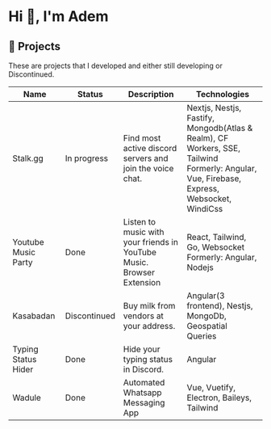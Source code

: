 # Hi 👋, I'm Adem

## :tada: Projects
These are projects that I developed and either still developing or Discontinued.

| Name                | Status       | Description                                                              | Technologies                                                                                                                                 |
|---------------------|--------------|--------------------------------------------------------------------------|----------------------------------------------------------------------------------------------------------------------------------------------|
| Stalk.gg            | In progress  | Find most active discord servers and join the voice chat.                | Nextjs, Nestjs, Fastify, Mongodb(Atlas & Realm), CF Workers, SSE, Tailwind<br>Formerly: Angular, Vue, Firebase, Express, Websocket, WindiCss |
| Youtube Music Party | Done         | Listen to music with your friends in YouTube Music.<br>Browser Extension | React, Tailwind, Go, Websocket<br>Formerly: Angular, Nodejs                                                                                  |
| Kasabadan           | Discontinued | Buy milk from vendors at your address.                                   | Angular(3 frontend), Nestjs, MongoDb, Geospatial Queries                                                                                     |
| Typing Status Hider | Done         | Hide your typing status in Discord.                                      | Angular                                                                                                                                      |
| Wadule              | Done         | Automated Whatsapp Messaging App                                         | Vue, Vuetify, Electron, Baileys, Tailwind                                                                                                    |
